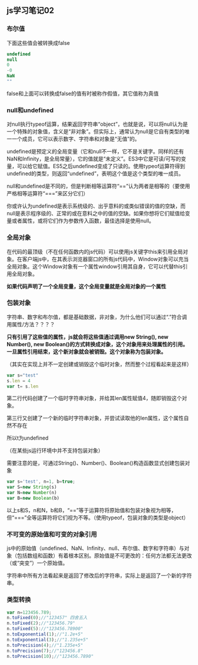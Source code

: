 ## js学习笔记02

### 布尔值

下面这些值会被转换成false

```js
undefined
null
0
-0
NaN
""
```

false和上面可以转换成false的值有时被称作假值，其它值称为真值

### null和undefined

对null执行typeof运算，结果返回字符串“object”，也就是说，可以将null认为是一个特殊的对象值，含义是“非对象”。但实际上，通常认为null是它自有类型的唯一一个成员，它可以表示数字、字符串和对象是“无值”的。

undefined是预定义的全局变量（它和null不一样，它不是关键字。同样的还有NaN和Infinity，是全局常量），它的值就是“未定义”。ES3中它是可读/可写的变量，可以给它赋值。ES5之后undefined变成了只读的。使用typeof运算符得到undefined的类型，则返回“undefined”，表明这个值是这个类型的唯一成员。

null和undefined是不同的，但是判断相等运算符“==”认为两者是相等的（要使用严格相等运算符“===”来区分它们）

你或许认为undefined是表示系统级的、出乎意料的或类似错误的值的空缺，而null是表示程序级的、正常的或在意料之中的值的空缺。如果你想将它们赋值给变量或者属性，或将它们作为参数传入函数，最佳选择是使用null。

### 全局对象

在代码的最顶级（不在任何函数内的js代码）可以使用js关键字this来引用全局对象。在客户端js中，在其表示浏览器窗口的所有js代码中，Window对象可以充当全局对象。这个Window对象有一个属性window引用其自身，它可以代替this引用全局对象。

**如果代码声明了一个全局变量，这个全局变量就是全局对象的一个属性**

### 包装对象

字符串、数字和布尔值，都是基础数据，非对象，为什么他们可以通过“.”符合调用属性/方法？？？？

**只有引用了这些值的属性，js就会将这些值通过调用new String(), new Number(), new Boolean()的方式转换成对象，这个对象用来处理属性的引用。一旦属性引用结束，这个新对象就会被销毁。这个对象称为包装对象。**

（其实在实现上并不一定创建或销毁这个临时对象，然而整个过程看起来是这样）

```js
var s="test"
s.len = 4
var t= s.len
```

第二行代码创建了一个临时字符串对象，并给其len属性赋值4，随即销毁这个对象。

第三行又创建了一个新的临时字符串对象，并尝试读取他的len属性，这个属性自然不存在

所以t为undefined

（在某些js运行环境中并不支持包装对象）

需要注意的是，可通过String()、Number()、Boolean()构造函数显式创建包装对象

```js
var s='test', n=1, b=true;
var S=new String(s)
var N=new Number(n)
var B=new Boolean(b)
```

以上s和S，n和N，b和B，“==”等于运算符将原始值和包装对象视为相等，但“===”全等运算符将它们视为不等。（使用typeof，包装对象的类型是object）

### 不可变的原始值和可变的对象引用

js中的原始值（undefined、NaN、Infinity、null、布尔值、数字和字符串）与对象（包括数组和函数）有着根本区别。原始值是不可更改的：任何方法都无法更改（或“突变”）一个原始值。

字符串中所有方法看起来是返回了修改后的字符串，实际上是返回了一个新的字符串。

### 类型转换

```js
var n=123456.789;
n.toFixed(0);//"123457" 四舍五入
n.toFixed(2);//"123456.79"
n.toFixed(5)://"123456.78900"
n.toExponential(1);//"1.2e+5"
n.toExponential(3);//"1.235e+5"
n.toPrecision(4);//"1.235e+5"
n.toPrecision(7);//"123456.8"
n.toPrecision(10);//"123456.7890"
```

